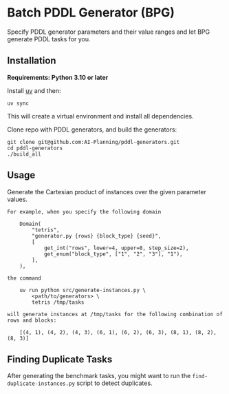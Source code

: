 # Batch PDDL Generator (BPG)

Specify PDDL generator parameters and their value ranges and let BPG generate
PDDL tasks for you.


## Installation

**Requirements: Python 3.10 or later**

Install [uv](https://docs.astral.sh/uv/) and then:

    uv sync

This will create a virtual environment and install all dependencies.

Clone repo with PDDL generators, and build the generators:

    git clone git@github.com:AI-Planning/pddl-generators.git
    cd pddl-generators
    ./build_all
    

## Usage

Generate the Cartesian product of instances over the given parameter values.

    For example, when you specify the following domain

        Domain(
            "tetris",
            "generator.py {rows} {block_type} {seed}",
            [
                get_int("rows", lower=4, upper=8, step_size=2),
                get_enum("block_type", ["1", "2", "3"], "1"),
            ],
        ),

    the command

        uv run python src/generate-instances.py \
            <path/to/generators> \
            tetris /tmp/tasks

    will generate instances at /tmp/tasks for the following combination of
    rows and blocks:

        [(4, 1), (4, 2), (4, 3), (6, 1), (6, 2), (6, 3), (8, 1), (8, 2), (8, 3)]


## Finding Duplicate Tasks

After generating the benchmark tasks, you might want to run the
`find-duplicate-instances.py` script to detect duplicates.
